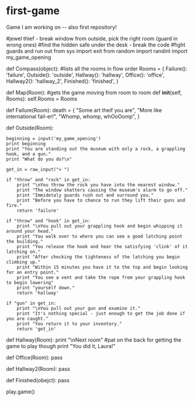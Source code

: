 # first-game
Game I am working on -- also first repository!

#jewel thief - break window from outside, pick the right room (guard in wrong ones)
#find the hidden safe under the desk - break the code
#fight guards and run out
from sys import exit
from random import randint
import my_game_opening

def Compass(object):
	#lists all the rooms in flow order
	Rooms = {
		Failure(): 'failure',
		Outside(): 'outside',
		Hallway(): 'hallway',
		Office(): 'office',
		Hallway2(): 'hallway_2',
		Finished(): 'finished',
	}
	
def Map(Room):
	#gets the game moving from room to room
	def __init__(self, Rooms):
		self.Rooms = Rooms
	

	
def Failure(Room):
	death = {
		"Some art theif you are",
		"More like international fail-er!",
		"Whomp, whomp, whOoOomp",
		}
	
def Outside(Room):
	
	beginning = input('my_game_opening')
	print beginning
	print "You are standing out the museum with only a rock, a grappling hook, and a gun."
	print "What do you do?\n"
	
	get_in = raw_input("> ")
	
	if "throw" and "rock" in get_in:
		print "\nYou throw the rock you have into the nearest window."
		print "The window shatters causing the museum's alarm to go off."
		print "Immidetaly guards rush out and surround you."
		print "Before you have to chance to run they lift their guns and fire."
		return 'failure'
		
	if "throw" and "hook" in get_in:
		print "\nYou pull out your grappling hook and begin whipping it around your head."
		print "You walk over to where you can see a good latching point the building."
		print "You release the hook and hear the satisfying 'clink' of it latching on."
		print "After checking the tighteness of the latching you begin climbing up."
		print "Within 15 minutes you have it to the top and begin looking for an entry point."
		print "You see a vent and take the rope from your grappling hook to begin lowering"
		print "yourself down."
		return 'hallway'
		
	if "gun" in get_in:
		print "\nYou pull out your gun and examine it."
		print "It's nothing special - just enough to get the job done if you are caught."
		print "You return it to your inventory."
		return 'get_in'

def Hallway(Room):
	print "\nNext room"
	#pat on the back for getting the game to play though
	print "You did it, Laura!"

def Office(Room):
	pass
	
def Hallway2(Room):
	pass
	
def Finished(obejct):
	pass
	
play.game()
